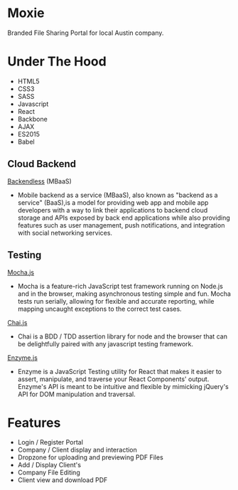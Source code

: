 # Moxie
Branded File Sharing Portal for local Austin company.

# Under The Hood
  - HTML5
  - CSS3
  - SASS
  - Javascript
  - React
  - Backbone
  - AJAX
  - ES2015
  - Babel


## Cloud Backend
[Backendless](https://backendless.com/) (MBaaS)
- Mobile backend as a service (MBaaS), also known as "backend as a service" (BaaS),is a model for providing web app and mobile app developers with a way to link their applications to backend cloud storage and APIs exposed by back end applications while also providing features such as user management, push notifications, and integration with social networking services.

## Testing
[Mocha.js](https://mochajs.org/)
  - Mocha is a feature-rich JavaScript test framework running on Node.js and in the browser, making asynchronous testing simple and fun. Mocha tests run serially, allowing for flexible and accurate reporting, while mapping uncaught exceptions to the correct test cases.

[Chai.js](http://chaijs.com/)
  - Chai is a BDD / TDD assertion library for node and the browser that can be delightfully paired with any javascript testing framework.

[Enzyme.js](http://airbnb.io/enzyme/docs/api/index.html)
  - Enzyme is a JavaScript Testing utility for React that makes it easier to assert, manipulate, and traverse your React Components' output. Enzyme's API is meant to be intuitive and flexible by mimicking jQuery's API for DOM manipulation and traversal.

# Features
  - Login / Register Portal
  - Company / Client display and interaction
  - Dropzone for uploading and previewing PDF Files
  - Add / Display Client's
  - Company File Editing
  - Client view and download PDF
